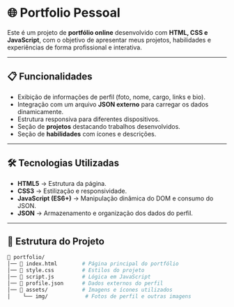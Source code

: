# 🌐 Portfolio Pessoal

Este é um projeto de **portfólio online** desenvolvido com **HTML, CSS e JavaScript**, com o objetivo de apresentar meus projetos, habilidades e experiências de forma profissional e interativa.

---

## 📋 Funcionalidades

- Exibição de informações de perfil (foto, nome, cargo, links e bio).
- Integração com um arquivo **JSON externo** para carregar os dados dinamicamente.
- Estrutura responsiva para diferentes dispositivos.
- Seção de **projetos** destacando trabalhos desenvolvidos.
- Seção de **habilidades** com ícones e descrições.

---

## 🛠️ Tecnologias Utilizadas

- **HTML5** → Estrutura da página.  
- **CSS3** → Estilização e responsividade.  
- **JavaScript (ES6+)** → Manipulação dinâmica do DOM e consumo do JSON.  
- **JSON** → Armazenamento e organização dos dados do perfil.  

---

## 📂 Estrutura do Projeto

```bash
📁 portfolio/
│── 📄 index.html        # Página principal do portfólio
│── 📄 style.css         # Estilos do projeto
│── 📄 script.js         # Lógica em JavaScript
│── 📄 profile.json      # Dados externos do perfil
│── 📁 assets/           # Imagens e ícones utilizados
│    └── img/            # Fotos de perfil e outras imagens
